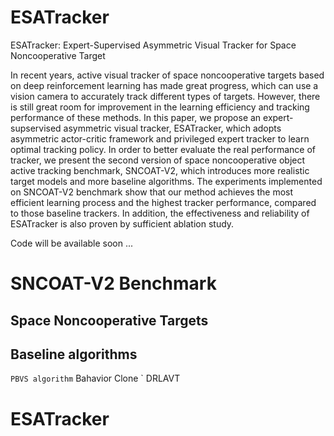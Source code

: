 # ESATracker
ESATracker: Expert-Supervised Asymmetric Visual Tracker for Space Noncooperative Target

In recent years, active visual tracker of space noncooperative targets based on deep reinforcement learning has made great progress, which can use a vision camera to accurately track different types of targets. However, there is still great room for improvement in the learning efficiency and tracking performance of these methods. In this paper, we propose an expert-supservised asymmetric visual tracker, ESATracker, which adopts asymmetric actor-critic framework and privileged expert tracker to learn optimal tracking policy. In order to better evaluate the real performance of tracker, we present the second version of space noncooperative object active tracking benchmark, SNCOAT-V2, which introduces more realistic target models and more baseline algorithms. The experiments implemented on SNCOAT-V2 benchmark show that our method achieves the most efficient learning process and the highest tracker performance, compared to those baseline trackers. In addition, the effectiveness and reliability of ESATracker is also proven by sufficient ablation study.

Code will be available soon ...

# SNCOAT-V2 Benchmark
## Space Noncooperative Targets

## Baseline algorithms
` PBVS algorithm
` Bahavior Clone
` DRLAVT

# ESATracker


